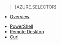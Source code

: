 > [AZURE.SELECTOR]
- [Overview](/documentation/articles/hdinsight-use-mapreduce)
<!-- deleted by customization
- [SSH](/documentation/articles/hdinsight-hadoop-use-mapreduce-ssh)
-->
- [PowerShell](/documentation/articles/hdinsight-hadoop-use-mapreduce-powershell)
- [Remote Desktop](/documentation/articles/hdinsight-hadoop-use-mapreduce-remote-desktop)
- [Curl](/documentation/articles/hdinsight-hadoop-use-mapreduce-curl)